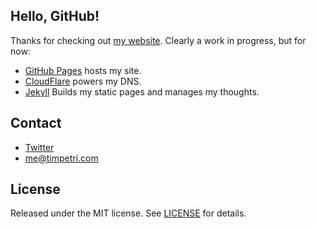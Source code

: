 ## Hello, GitHub!

Thanks for checking out [my website](https://timpetri.com/). Clearly a work in progress, but for now:

- [GitHub Pages](https://pages.github.com) hosts my site.
- [CloudFlare](https://www.cloudflare.com) powers my DNS.
- [Jekyll](https://jekyllrb.com) Builds my static pages and manages my thoughts.

## Contact

* [Twitter](https://twitter.com/timpetri/)
* me@timpetri.com

## License

Released under the MIT license. See [LICENSE](https://github.com/timpetri/timpetri.github.io/blob/master/LICENSE) for details.